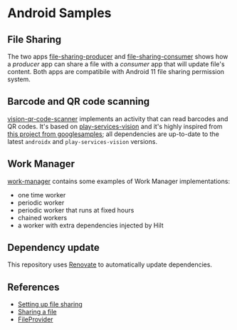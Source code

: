 # Android Samples


## File Sharing
The two apps [file-sharing-producer](https://github.com/TechIsFun/android-samples/tree/main/file-sharing-producer) and [file-sharing-consumer](https://github.com/TechIsFun/android-samples/tree/main/file-sharing-consumer) shows how a _producer_ app can share a file with a _consumer_ app that will update file's content.
Both apps are compatibile with Android 11 file sharing permission system.

## Barcode and QR code scanning
[vision-qr-code-scanner](https://github.com/TechIsFun/android-samples/tree/main/vision-qr-code-scanner) implements an activity that can read barcodes and QR codes. It's based on [play-services-vision](https://mvnrepository.com/artifact/com.google.android.gms/play-services-vision?repo=google) and it's highly inspired from [this project from googlesamples](https://github.com/googlesamples/android-vision); all dependencies are up-to-date to the latest `androidx` and `play-services-vision` versions.

## Work Manager
[work-manager](https://github.com/TechIsFun/android-samples/tree/main/work-manager) contains some examples of Work Manager implementations:
- one time worker
- periodic worker
- periodic worker that runs at fixed hours
- chained workers
- a worker with extra dependencies injected by Hilt

## Dependency update
This repository uses [Renovate](https://github.com/renovatebot/renovate) to automatically update dependencies.

## References
- [Setting up file sharing](https://developer.android.com/training/secure-file-sharing/setup-sharing)
- [Sharing a file](https://developer.android.com/training/secure-file-sharing/share-file)
- [FileProvider](https://developer.android.com/reference/androidx/core/content/FileProvider)
